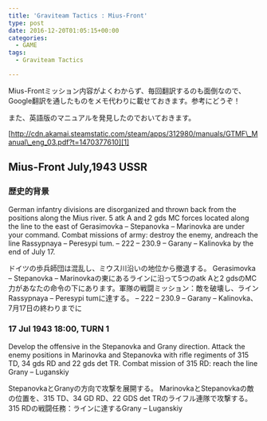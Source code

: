 ```yaml
---
title: 'Graviteam Tactics : Mius-Front'
type: post
date: 2016-12-20T01:05:15+00:00
categories:
  - GAME
tags:
  - Graviteam Tactics

---
```

Mius-Frontミッション内容がよくわからず、毎回翻訳するのも面倒なので、Google翻訳を通したものをメモ代わりに載せておきます。参考にどうぞ！

また、英語版のマニュアルを発見したのでおいておきます。

[http://cdn.akamai.steamstatic.com/steam/apps/312980/manuals/GTMF\_Manual\_eng_03.pdf?t=1470377610][1]

<!--more-->

## Mius-Front July,1943 USSR

### 歴史的背景

German infantry divisions are disorganized and thrown back from the positions along the Mius river. 5 atk A and 2 gds MC forces located along the line to the east of Gerasimovka &#8211; Stepanovka &#8211; Marinovka are under your command. Combat missions of army: destroy the enemy, andreach the line Rassypnaya &#8211; Peresypi tum. &#8211; 222 &#8211; 230.9 &#8211; Garany &#8211; Kalinovka by the end of July 17.

ドイツの歩兵師団は混乱し、ミウス川沿いの地位から撤退する。 Gerasimovka &#8211; Stepanovka &#8211; Marinovkaの東にあるラインに沿って5つのatk Aと2 gdsのMC力があなたの命令の下にあります。軍隊の戦闘ミッション：敵を破壊し、ラインRassypnaya &#8211; Peresypi tumに達する。 &#8211; 222 &#8211; 230.9 &#8211; Garany &#8211; Kalinovka、7月17日の終わりまでに

### 17 Jul 1943 18:00, TURN 1

Develop the offensive in the Stepanovka and Grany direction. Attack the enemy positions in Marinovka and Stepanovka with rifle regiments of 315 TD, 34 gds RD and 22 gds det TR. Combat mission of 315 RD: reach the line Grany &#8211; Luganskiy

StepanovkaとGranyの方向で攻撃を展開する。 MarinovkaとStepanovkaの敵の位置を、315 TD、34 GD RD、22 GDS det TRのライフル連隊で攻撃する。 315 RDの戦闘任務：ラインに達するGrany &#8211; Luganskiy

###

 [1]: http://cdn.akamai.steamstatic.com/steam/apps/312980/manuals/GTMF_Manual_eng_03.pdf?t=1470377610